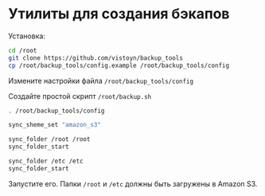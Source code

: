 # Утилиты для создания бэкапов


Установка:
```bash
cd /root
git clone https://github.com/vistoyn/backup_tools
cp /root/backup_tools/config.example /root/backup_tools/config
```

Измените настройки файла `/root/backup_tools/config`

Создайте простой скрипт `/root/backup.sh`
```bash
. /root/backup_tools/config

sync_sheme_set "amazon_s3"

sync_folder /root /root
sync_folder_start

sync_folder /etc /etc
sync_folder_start
```

Запустите его. Папки `/root` и `/etc` должны быть загружены в Amazon S3.
